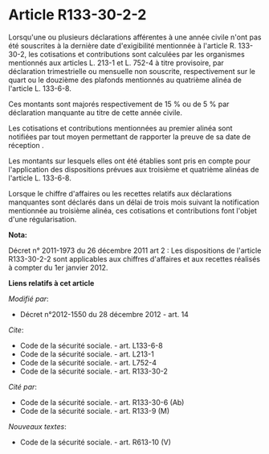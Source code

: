 # Article R133-30-2-2

Lorsqu'une ou plusieurs déclarations afférentes à une année civile n'ont pas été souscrites à la dernière date d'exigibilité
mentionnée à l'article R. 133-30-2, les cotisations et contributions sont calculées par les organismes mentionnés aux
articles L. 213-1 et L. 752-4 à titre provisoire, par déclaration trimestrielle ou mensuelle non souscrite, respectivement
sur le quart ou le douzième des plafonds mentionnés au quatrième alinéa de l'article L. 133-6-8. 

Ces montants sont majorés respectivement de 15 % ou de 5 % par déclaration manquante au titre de cette année civile. 

Les cotisations et contributions mentionnées au premier alinéa sont notifiées par     tout moyen permettant de rapporter la
preuve de sa date de réception . 

Les montants sur lesquels elles ont été établies sont pris en compte pour l'application des dispositions prévues aux
troisième et quatrième alinéas de l'article L. 133-6-8. 

Lorsque le chiffre d'affaires ou les recettes relatifs aux déclarations manquantes sont déclarés dans un délai de trois mois
suivant la notification mentionnée au troisième alinéa, ces cotisations et contributions font l'objet d'une régularisation.

**Nota:**

Décret n° 2011-1973 du 26 décembre 2011 art 2 : Les dispositions de l'article R133-30-2-2 sont applicables aux chiffres
d'affaires et aux recettes réalisés à compter du 1er janvier 2012.

**Liens relatifs à cet article**

_Modifié par_:

  - Décret n°2012-1550 du 28 décembre 2012 - art. 14

_Cite_:

  - Code de la sécurité sociale. - art. L133-6-8
  - Code de la sécurité sociale. - art. L213-1
  - Code de la sécurité sociale. - art. L752-4
  - Code de la sécurité sociale. - art. R133-30-2

_Cité par_:

  - Code de la sécurité sociale. - art. R133-30-6 (Ab)
  - Code de la sécurité sociale. - art. R133-9 (M)

_Nouveaux textes_:

  - Code de la sécurité sociale. - art. R613-10 (V)

